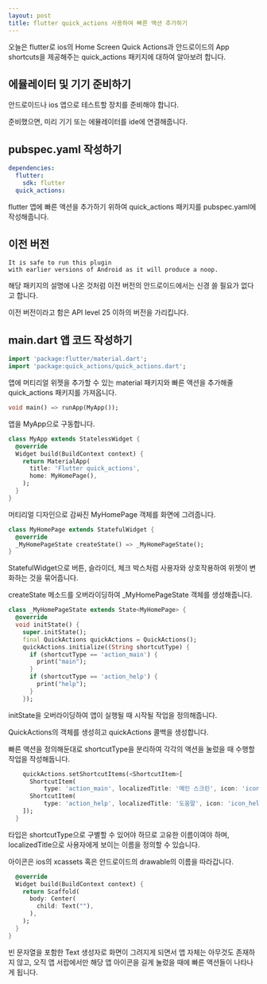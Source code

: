 ```yaml
---
layout: post
title: flutter quick_actions 사용하여 빠른 액션 추가하기
---
```


오늘은 flutter로 ios의 Home Screen Quick Actions과 안드로이드의 App shortcuts을 제공해주는 quick_actions 패키지에 대하여 알아보려 합니다.

## 에뮬레이터 및 기기 준비하기

안드로이드나 ios 앱으로 테스트할 장치를 준비해야 합니다.

준비했으면, 미리 기기 또는 에뮬레이터를 ide에 연결해줍니다.

## pubspec.yaml 작성하기

```yaml
dependencies:
  flutter:
    sdk: flutter
  quick_actions:
```

flutter 앱에 빠른 액션을 추가하기 위하여 quick_actions 패키지를 pubspec.yaml에 작성해줍니다.

## 이전 버전

```
It is safe to run this plugin
with earlier versions of Android as it will produce a noop.
```

해당 패키지의 설명에 나온 것처럼 이전 버전의 안드로이드에서는 신경 쓸 필요가 없다고 합니다.

이전 버전이라고 함은 API level 25 이하의 버전을 가리킵니다.

## main.dart 앱 코드 작성하기

```dart
import 'package:flutter/material.dart';
import 'package:quick_actions/quick_actions.dart';
```

앱에 머티리얼 위젯을 추가할 수 있는 material 패키지와 빠른 액션을 추가해줄 quick_actions 패키지를 가져옵니다.

```dart
void main() => runApp(MyApp());
```

앱을 MyApp으로 구동합니다.

```dart
class MyApp extends StatelessWidget {
  @override
  Widget build(BuildContext context) {
    return MaterialApp(
      title: 'Flutter quick_actions',
      home: MyHomePage(),
    );
  }
}
```

머티리얼 디자인으로 감싸진 MyHomePage 객체를 화면에 그려줍니다.

```dart
class MyHomePage extends StatefulWidget {
  @override
  _MyHomePageState createState() => _MyHomePageState();
}
```

StatefulWidget으로 버튼, 슬라이더, 체크 박스처럼 사용자와 상호작용하여 위젯이 변화하는 것을 묶어줍니다.

createState 메소드를 오버라이딩하여 \_MyHomePageState 객체를 생성해줍니다.

```dart
class _MyHomePageState extends State<MyHomePage> {
  @override
  void initState() {
    super.initState();
    final QuickActions quickActions = QuickActions();
    quickActions.initialize((String shortcutType) {
      if (shortcutType == 'action_main') {
        print("main");
      }
      if (shortcutType == 'action_help') {
        print("help");
      }
    });
```

initState을 오버라이딩하여 앱이 실행될 때 시작될 작업을 정의해줍니다.

QuickActions의 객체를 생성히고 quickActions 콜백을 생성합니다.

빠른 액션을 정의해둔대로 shortcutType을 분리하여 각각의 액션을 눌렀을 때 수행할 작업을 작성해둡니다.

```dart
    quickActions.setShortcutItems(<ShortcutItem>[
      ShortcutItem(
          type: 'action_main', localizedTitle: '메인 스크린', icon: 'icon_main'),
      ShortcutItem(
          type: 'action_help', localizedTitle: '도움말', icon: 'icon_help')
    ]);
  }
```

타입은 shortcutType으로 구별할 수 있어야 하므로 고유한 이름이여야 하며, localizedTitle으로 사용자에게 보이는 이름을 정의할 수 있습니다.

아이콘은 ios의 xcassets 혹은 안드로이드의 drawable의 이름을 따라갑니다.

```dart
  @override
  Widget build(BuildContext context) {
    return Scaffold(
      body: Center(
        child: Text(""),
      ),
    );
  }
}
```

빈 문자열을 포함한 Text 생성자로 화면이 그려지게 되면서 앱 자체는 아무것도 존재하지 않고, 오직 앱 서랍에서만 해당 앱 아이콘을 길게 눌렀을 때에 빠른 액션들이 나타나게 됩니다.
